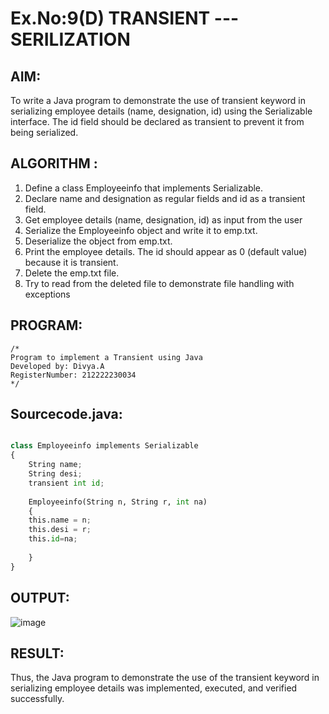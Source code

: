 # Ex.No:9(D) TRANSIENT ---SERILIZATION

## AIM:
 To write a Java program to demonstrate the use of transient keyword in serializing employee details (name, designation, id) using the Serializable interface. The id field should be declared as transient to prevent it from being serialized.

## ALGORITHM :
1.	Define a class Employeeinfo that implements Serializable.
2.	Declare name and designation as regular fields and id as a transient field.
3.	Get employee details (name, designation, id) as input from the user
4.	Serialize the Employeeinfo object and write it to emp.txt.
5.	Deserialize the object from emp.txt.
6.	Print the employee details. The id should appear as 0 (default value) because it is transient.
7.	Delete the emp.txt file.
8.	Try to read from the deleted file to demonstrate file handling with exceptions

## PROGRAM:
 ```
/*
Program to implement a Transient using Java
Developed by: Divya.A
RegisterNumber: 212222230034 
*/
```

## Sourcecode.java:
```python

class Employeeinfo implements Serializable
{
    String name;
    String desi;
    transient int id;
   
    Employeeinfo(String n, String r, int na)
    {
    this.name = n;
    this.desi = r;
    this.id=na;
   
    }
}
```

## OUTPUT:

![image](https://github.com/user-attachments/assets/c7f4f415-35d2-4c39-9797-8a26d54fc9f9)


## RESULT:
Thus, the Java program to demonstrate the use of the transient keyword in serializing employee details was implemented, executed, and verified successfully.

